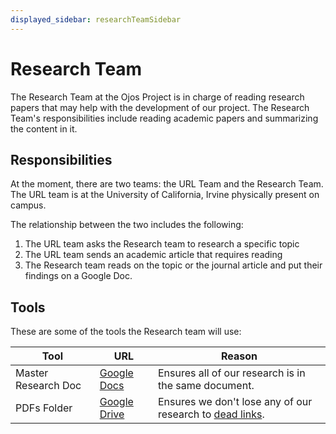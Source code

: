 ```yaml
---
displayed_sidebar: researchTeamSidebar
---
```


Research Team
=============

The Research Team at the Ojos Project is in charge of reading research papers
that may help with the development of our project. The Research Team's
responsibilities include reading academic papers and summarizing the content in
it.

Responsibilities
----------------

At the moment, there are two teams: the URL Team and the Research Team. The URL
team is at the University of California, Irvine physically present on campus.

The relationship between the two includes the following:

1. The URL team asks the Research team to research a specific topic
2. The URL team sends an academic article that requires reading
3. The Research team reads on the topic or the journal article and put their
findings on a Google Doc.

Tools
-----

These are some of the tools the Research team will use:

|Tool|URL|Reason|
|---|---|---|
|Master Research Doc|[Google Docs](https://docs.google.com/document/d/1NK4KhvDtAmVT-2tfs4LrsvgLWV4tUc-RgwHvG7LeYDs/)|Ensures all of our research is in the same document.|
|PDFs Folder|[Google Drive](https://drive.google.com/drive/folders/1KI2TzU9IiIxW-12PeD3PIpQ0SD_T1nq0)|Ensures we don't lose any of our research to [dead links](https://en.wikipedia.org/wiki/Link_rot).|
